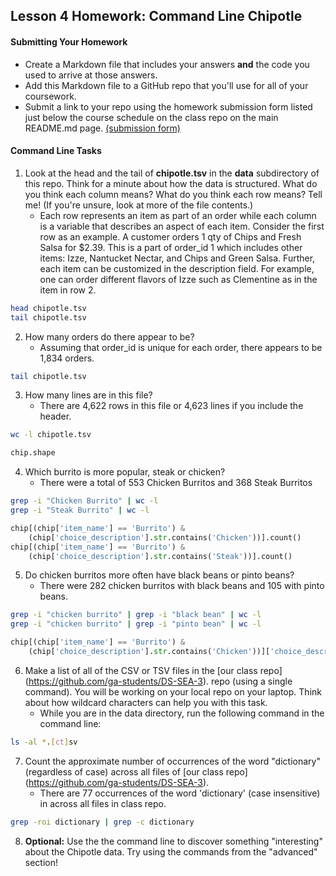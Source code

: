 ## Lesson 4 Homework: Command Line Chipotle

#### Submitting Your Homework

* Create a Markdown file that includes your answers **and** the code you used to arrive at those answers.
* Add this Markdown file to a GitHub repo that you'll use for all of your coursework.
* Submit a link to your repo using the homework submission form listed just below the course schedule on the class repo on the main README.md page. [(submission form)](https://docs.google.com/forms/d/e/1FAIpQLScH_m8Le4w0sqsvm5uNOTd08p4KDTW8WgnWVP1kFf4CCBi2Ow/viewform)

#### Command Line Tasks

1. Look at the head and the tail of **chipotle.tsv** in the **data** subdirectory of this repo. Think for a minute about how the data is structured. What do you think each column means? What do you think each row means? Tell me! (If you're unsure, look at more of the file contents.)
    - Each row represents an item as part of an order while each column is a
      variable that describes an aspect of each item. Consider the first row
      as an example. A customer orders 1 qty of Chips and Fresh Salsa for $2.39.
      This is a part of order_id 1 which includes other items: Izze, Nantucket
      Nectar, and Chips and Green Salsa. Further, each item can be customized
      in the description field. For example, one can order different flavors
      of Izze such as Clementine as in the item in row 2.
```bash
head chipotle.tsv
tail chipotle.tsv
```

2. How many orders do there appear to be?
    - Assuming that order_id is unique for each order, there appears to be
      1,834 orders.

```bash
tail chipotle.tsv
```
3. How many lines are in this file?
    - There are 4,622 rows in this file or 4,623 lines if you include the
      header.

```bash
wc -l chipotle.tsv
```

```python
chip.shape
```

4. Which burrito is more popular, steak or chicken?
    - There were a total of 553 Chicken Burritos and 368 Steak Burritos

```bash
grep -i "Chicken Burrito" | wc -l
grep -i "Steak Burrito" | wc -l
```

```python
chip[(chip['item_name'] == 'Burrito') &
    (chip['choice_description'].str.contains('Chicken'))].count()
chip[(chip['item_name'] == 'Burrito') &
    (chip['choice_description'].str.contains('Steak'))].count()
```

5. Do chicken burritos more often have black beans or pinto beans?
    - There were 282 chicken burritos with black beans and 105 with pinto beans.

```bash
grep -i "chicken burrito" | grep -i "black bean" | wc -l
grep -i "chicken burrito" | grep -i "pinto bean" | wc -l
```

```python
chip[(chip['item_name'] == 'Burrito') &
    (chip['choice_description'].str.contains('Chicken'))]['choice_description']
```

6. Make a list of all of the CSV or TSV files in the [our class repo] (https://github.com/ga-students/DS-SEA-3). repo (using a single command). You will be working on your local repo on your laptop.  Think about how wildcard characters can help you with this task.
    - While you are in the data directory, run the following command in the
      command line:

```bash
ls -al *.[ct]sv
```

7. Count the approximate number of occurrences of the word "dictionary" (regardless of case) across all files of [our class repo] (https://github.com/ga-students/DS-SEA-3).
    - There are 77 occurrences of the word 'dictionary' (case insensitive) in
      across all files in class repo.

```bash
grep -roi dictionary | grep -c dictionary
```

8. **Optional:** Use the the command line to discover something "interesting" about the Chipotle data. Try using the commands from the "advanced" section!
 
